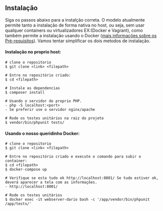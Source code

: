 ## Instalação

Siga os passos abaixo para a instalção correta. O modelo atualmente permite tanto a instalação de forma nativa no 
host, ou seja, sem usar qualquer containers ou virtualizadores EX:(Docker e Vagrant), como também permite a instalação 
usando o Docker ([mais informações sobre os Pré-requisitos](prerequisitos.md)).
Vamos tentar simplificar os dois metodos de instalação.

#### Instalação no proprio host:

````
# clone o repositorio
$ git clone <link> <filepath>

# Entre no repositório criado:
$ cd <filepath>

# Instale as dependencias
$ composer install

# Usando o servidor do proprio PHP.
- php -S localhost:<port>
- Se preferir use o servidor nginx/apache

# Rode os testes unitários na raiz do projeto
$ vendor/bin/phpunit tests/
````

#### Usando o nosso queridinho Docker:

```
# clone o repositorio
$ git clone <link> <filepath>

# Entre no repositório criado e execute o comando para subir o container:
$ cd <filepath>
$ docker-compose up

# Verifique se esta tudo ok http://localhost:8001/ Se tudo estiver ok, deverá aparecer a tela com as informações.
- http://localhost:8001/

# Rode os testes unitários
$ docker exec -it webserver-dario bash -c '/app/vendor/bin/phpunit /app/tests/'
```
